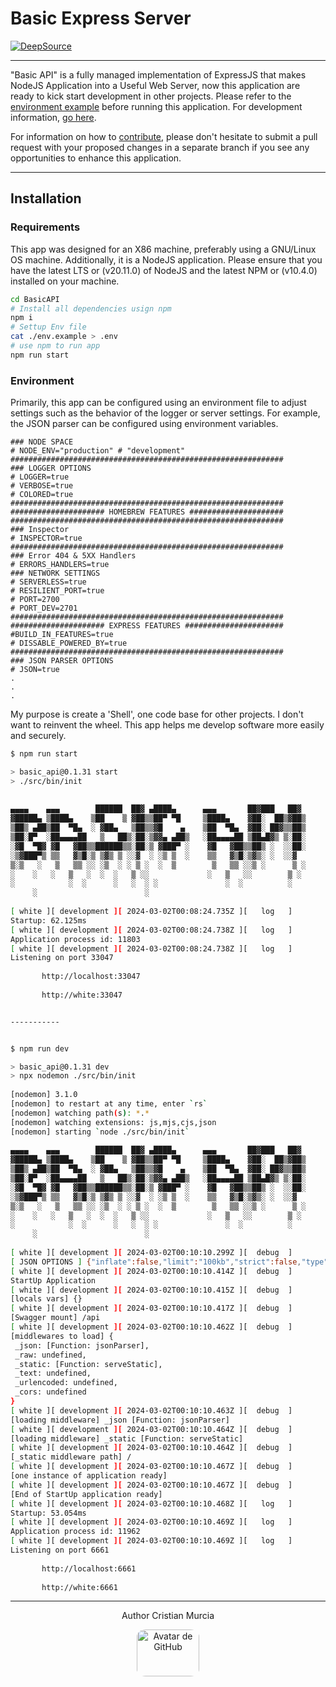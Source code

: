 # Basic Express Server

[![DeepSource](https://app.deepsource.com/gh/Cris-Mur/BasicAPI.svg/?label=active+issues&show_trend=true&token=zS-SGTUGprpijwyk0MQ_TA_G)](https://app.deepsource.com/gh/Cris-Mur/BasicAPI/)

---
"Basic API" is a fully managed implementation of ExpressJS that makes NodeJS Application into a Useful Web Server, now this application are ready to kick start development in other projects. Please refer to the [environment example](./env.example) before running this application. For development information, [go here](./src/).

For information on how to [contribute](./CONTRIBUTE), please don't hesitate to submit a pull request with your proposed changes in a separate branch if you see any opportunities to enhance this application.

---
## Installation

### Requirements

This app was designed for an X86 machine, preferably using a GNU/Linux OS machine. Additionally, it is a NodeJS application. Please ensure that you have the latest LTS or (v20.11.0) of NodeJS and the latest NPM or (v10.4.0) installed on your machine.

```bash
cd BasicAPI
# Install all dependencies usign npm
npm i
# Settup Env file
cat ./env.example > .env
# use npm to run app
npm run start
```
### Environment
Primarily, this app can be configured using an environment file to adjust settings such as the behavior of the logger or server settings. For example, the JSON parser can be configured using environment variables.

```Env
### NODE SPACE
# NODE_ENV="production" # "development"
#############################################################
### LOGGER OPTIONS
# LOGGER=true
# VERBOSE=true
# COLORED=true
#############################################################
##################### HOMEBREW FEATURES #####################
#############################################################
### Inspector
# INSPECTOR=true
#############################################################
### Error 404 & 5XX Handlers
# ERRORS_HANDLERS=true
### NETWORK SETTINGS
# SERVERLESS=true
# RESILIENT_PORT=true
# PORT=2700
# PORT_DEV=2701
#############################################################
##################### EXPRESS FEATURES ######################
#BUILD_IN_FEATURES=true
# DISSABLE_POWERED_BY=true
#############################################################
### JSON PARSER OPTIONS
# JSON=true
.
.
.
```

My purpose is create a 'Shell', one code base for other projects. I don't want to reinvent the wheel. This app helps me develop software more easily and securely.

```bash
$ npm run start

> basic_api@0.1.31 start  
> ./src/bin/init  
  
  
▄▄▄▄    ▄▄▄        ██████  ██▓ ▄████▄      ▄▄▄       ██▓███   ██▓  
▓█████▄ ▒████▄    ▒██    ▒ ▓██▒▒██▀ ▀█     ▒████▄    ▓██░  ██▒▓██▒  
▒██▒ ▄██▒██  ▀█▄  ░ ▓██▄   ▒██▒▒▓█    ▄    ▒██  ▀█▄  ▓██░ ██▓▒▒██▒  
▒██░█▀  ░██▄▄▄▄██   ▒   ██▒░██░▒▓▓▄ ▄██▒   ░██▄▄▄▄██ ▒██▄█▓▒ ▒░██░  
░▓█  ▀█▓ ▓█   ▓██▒▒██████▒▒░██░▒ ▓███▀ ░    ▓█   ▓██▒▒██▒ ░  ░░██░  
░▒▓███▀▒ ▒▒   ▓▒█░▒ ▒▓▒ ▒ ░░▓  ░ ░▒ ▒  ░    ▒▒   ▓▒█░▒▓▒░ ░  ░░▓     
▒░▒   ░   ▒   ▒▒ ░░ ░▒  ░ ░ ▒ ░  ░  ▒        ▒   ▒▒ ░░▒ ░      ▒ ░  
░    ░   ░   ▒   ░  ░  ░   ▒ ░░             ░   ▒   ░░        ▒ ░  
░            ░  ░      ░   ░  ░ ░               ░  ░          ░     
     ░                        ░                                     
  
[ white ][ development ][ 2024-03-02T00:08:24.735Z ][   log   ]    
Startup: 62.125ms  
[ white ][ development ][ 2024-03-02T00:08:24.738Z ][   log   ]    
Application process id: 11803  
[ white ][ development ][ 2024-03-02T00:08:24.738Z ][   log   ]    
Listening on port 33047  
  
       http://localhost:33047  
  
       http://white:33047


-----------


$ npm run dev

> basic_api@0.1.31 dev  
> npx nodemon ./src/bin/init  
  
[nodemon] 3.1.0  
[nodemon] to restart at any time, enter `rs`  
[nodemon] watching path(s): *.*  
[nodemon] watching extensions: js,mjs,cjs,json  
[nodemon] starting `node ./src/bin/init`  
  
▄▄▄▄    ▄▄▄        ██████  ██▓ ▄████▄      ▄▄▄       ██▓███   ██▓  
▓█████▄ ▒████▄    ▒██    ▒ ▓██▒▒██▀ ▀█     ▒████▄    ▓██░  ██▒▓██▒  
▒██▒ ▄██▒██  ▀█▄  ░ ▓██▄   ▒██▒▒▓█    ▄    ▒██  ▀█▄  ▓██░ ██▓▒▒██▒  
▒██░█▀  ░██▄▄▄▄██   ▒   ██▒░██░▒▓▓▄ ▄██▒   ░██▄▄▄▄██ ▒██▄█▓▒ ▒░██░  
░▓█  ▀█▓ ▓█   ▓██▒▒██████▒▒░██░▒ ▓███▀ ░    ▓█   ▓██▒▒██▒ ░  ░░██░  
░▒▓███▀▒ ▒▒   ▓▒█░▒ ▒▓▒ ▒ ░░▓  ░ ░▒ ▒  ░    ▒▒   ▓▒█░▒▓▒░ ░  ░░▓     
▒░▒   ░   ▒   ▒▒ ░░ ░▒  ░ ░ ▒ ░  ░  ▒        ▒   ▒▒ ░░▒ ░      ▒ ░  
░    ░   ░   ▒   ░  ░  ░   ▒ ░░             ░   ▒   ░░        ▒ ░  
░            ░  ░      ░   ░  ░ ░               ░  ░          ░     
     ░                        ░                                     
  
[ white ][ development ][ 2024-03-02T00:10:10.299Z ][  debug  ]    
[ JSON OPTIONS ] {"inflate":false,"limit":"100kb","strict":false,"type":"application/json","reviver":null}  
[ white ][ development ][ 2024-03-02T00:10:10.414Z ][  debug  ]    
StartUp Application  
[ white ][ development ][ 2024-03-02T00:10:10.415Z ][  debug  ]    
[locals vars] {}  
[ white ][ development ][ 2024-03-02T00:10:10.417Z ][  debug  ]    
[Swagger mount] /api  
[ white ][ development ][ 2024-03-02T00:10:10.462Z ][  debug  ]    
[middlewares to load] {  
 _json: [Function: jsonParser],  
 _raw: undefined,  
 _static: [Function: serveStatic],  
 _text: undefined,  
 _urlencoded: undefined,  
 _cors: undefined  
}  
[ white ][ development ][ 2024-03-02T00:10:10.463Z ][  debug  ]    
[loading middleware] _json [Function: jsonParser]  
[ white ][ development ][ 2024-03-02T00:10:10.464Z ][  debug  ]    
[loading middleware] _static [Function: serveStatic]  
[ white ][ development ][ 2024-03-02T00:10:10.464Z ][  debug  ]    
[_static middleware path] /  
[ white ][ development ][ 2024-03-02T00:10:10.467Z ][  debug  ]    
[one instance of application ready]  
[ white ][ development ][ 2024-03-02T00:10:10.467Z ][  debug  ]    
[End of StartUp application ready]  
[ white ][ development ][ 2024-03-02T00:10:10.468Z ][   log   ]    
Startup: 53.054ms  
[ white ][ development ][ 2024-03-02T00:10:10.469Z ][   log   ]    
Application process id: 11962  
[ white ][ development ][ 2024-03-02T00:10:10.469Z ][   log   ]    
Listening on port 6661  
  
       http://localhost:6661  
  
       http://white:6661
```

---

<div align="center">
<p>Author <a src=https:github.com/cris-mur>Cristian Murcia</a></p>
<img src="https://avatars.githubusercontent.com/u/28773000" alt="Avatar de GitHub" style="border-radius: 15%;" width="100" height="75"/>
</div>

